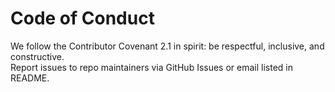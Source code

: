 # Code of Conduct
We follow the Contributor Covenant 2.1 in spirit: be respectful, inclusive, and constructive.  
Report issues to repo maintainers via GitHub Issues or email listed in README.
